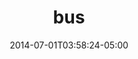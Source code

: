 ---
layout: post
title: bus
date: '2014-07-01T03:58:24-05:00'
tags: ['illustration']
tumblr_url: http://blog.zachtemkin.us/post/90438955272/bus
categories: blog
img:
- "/assets/img/blog_images/bus.png" 
---